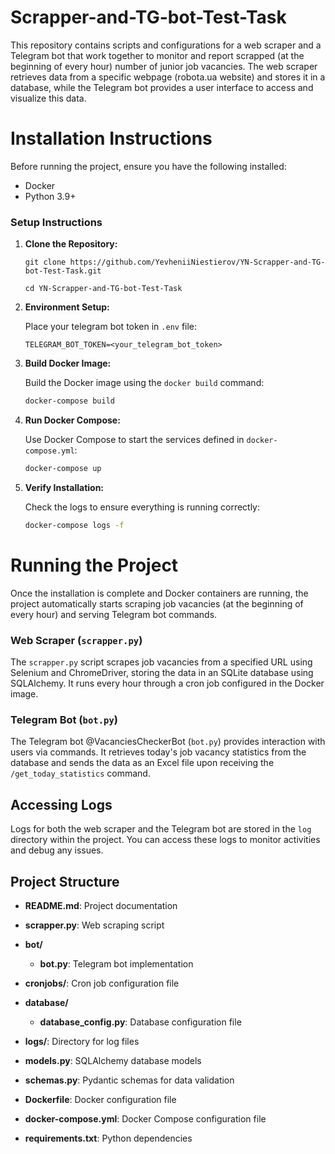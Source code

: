   # Scrapper-and-TG-bot-Test-Task

This repository contains scripts and configurations for a web scraper and a Telegram bot that work together to monitor and report scrapped (at the beginning of every hour) number of junior job vacancies. The web scraper retrieves data from a specific webpage (robota.ua website) and stores it in a database, while the Telegram bot provides a user interface to access and visualize this data.

# Installation Instructions

Before running the project, ensure you have the following installed:

- Docker
- Python 3.9+

### Setup Instructions

1. **Clone the Repository:**

    ```
    git clone https://github.com/YevheniiNiestierov/YN-Scrapper-and-TG-bot-Test-Task.git
    ```
    ```
    cd YN-Scrapper-and-TG-bot-Test-Task
    ```


2. **Environment Setup:**

    Place your telegram bot token in `.env` file:

    ```plaintext
    TELEGRAM_BOT_TOKEN=<your_telegram_bot_token>
    ```

3. **Build Docker Image:**

    Build the Docker image using the `docker build` command:

    ```bash
    docker-compose build
    ```

4. **Run Docker Compose:**

    Use Docker Compose to start the services defined in `docker-compose.yml`:

    ```bash
    docker-compose up
    ```

5. **Verify Installation:**

    Check the logs to ensure everything is running correctly:

    ```bash
    docker-compose logs -f
    ```

# Running the Project

Once the installation is complete and Docker containers are running, the project automatically starts scraping job vacancies (at the beginning of every hour) and serving Telegram bot commands.

### Web Scraper (`scrapper.py`)

The `scrapper.py` script scrapes job vacancies from a specified URL using Selenium and ChromeDriver, storing the data in an SQLite database using SQLAlchemy. It runs every hour through a cron job configured in the Docker image.

### Telegram Bot (`bot.py`)

The Telegram bot @VacanciesCheckerBot (`bot.py`) provides interaction with users via commands. It retrieves today's job vacancy statistics from the database and sends the data as an Excel file upon receiving the `/get_today_statistics` command.

## Accessing Logs

Logs for both the web scraper and the Telegram bot are stored in the `log` directory within the project. You can access these logs to monitor activities and debug any issues.

## Project Structure

- **README.md**: Project documentation
- **scrapper.py**: Web scraping script

- **bot/**
  - **bot.py**: Telegram bot implementation
- **cronjobs/**: Cron job configuration file
- **database/**
  - **database_config.py**: Database configuration file
- **logs/**: Directory for log files
- **models.py**: SQLAlchemy database models
- **schemas.py**: Pydantic schemas for data validation
- **Dockerfile**: Docker configuration file
- **docker-compose.yml**: Docker Compose configuration file
- **requirements.txt**: Python dependencies





